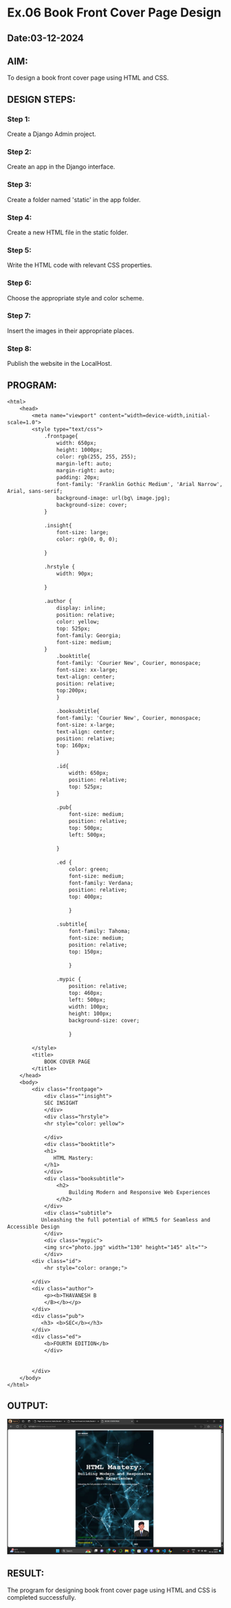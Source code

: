 # Ex.06 Book Front Cover Page Design
## Date:03-12-2024

## AIM:
To design a book front cover page using HTML and CSS.

## DESIGN STEPS:

### Step 1:
Create a Django Admin project.

### Step 2:
Create an app in the Django interface.

### Step 3:
Create a folder named 'static' in the app folder.

### Step 4:
Create a new HTML file in the static folder.

### Step 5:
Write the HTML code with relevant CSS properties.

### Step 6:
Choose the appropriate style and color scheme.

### Step 7:
Insert the images in their appropriate places.

### Step 8:
Publish the website in the LocalHost.

## PROGRAM:
```
<html>
    <head>
        <meta name="viewport" content="width=device-width,initial-scale=1.0">
        <style type="text/css">
            .frontpage{
                width: 650px;
                height: 1000px;
                color: rgb(255, 255, 255);
                margin-left: auto;
                margin-right: auto;
                padding: 20px;
                font-family: 'Franklin Gothic Medium', 'Arial Narrow', Arial, sans-serif;
                background-image: url(bg\ image.jpg);
                background-size: cover; 
            }

            .insight{
                font-size: large;
                color: rgb(0, 0, 0);

            }

            .hrstyle {
                width: 90px;

            }

            .author {
                display: inline;
                position: relative;
                color: yellow;
                top: 525px;
                font-family: Georgia;
                font-size: medium; 
            }
                .booktitle{
                font-family: 'Courier New', Courier, monospace;
                font-size: xx-large;
                text-align: center;
                position: relative;
                top:200px; 
                }

                .booksubtitle{
                font-family: 'Courier New', Courier, monospace;
                font-size: x-large;
                text-align: center;
                position: relative;
                top: 160px; 
                }

                .id{
                    width: 650px;
                    position: relative;
                    top: 525px;
                }

                .pub{
                    font-size: medium;
                    position: relative;
                    top: 500px;
                    left: 500px;

                }

                .ed {
                    color: green;
                    font-size: medium;
                    font-family: Verdana;
                    position: relative;
                    top: 400px;

                    }

                .subtitle{
                    font-family: Tahoma;
                    font-size: medium;
                    position: relative;
                    top: 150px;

                    }

                .mypic {
                    position: relative;
                    top: 460px;
                    left: 500px;
                    width: 100px;
                    height: 100px;
                    background-size: cover;

                    }

        </style>
        <title>
            BOOK COVER PAGE
        </title>
    </head>
    <body>
        <div class="frontpage">
            <div class=""insight">
            SEC INSIGHT 
            </div>
            <div class="hrstyle">
            <hr style="color: yellow">

            </div>
            <div class="booktitle">
            <h1>
               HTML Mastery: 
            </h1>
            </div>
            <div class="booksubtitle">
                <h2>
                    Building Modern and Responsive Web Experiences
                </h2>
            </div>
            <div class="subtitle">
           Unleashing the full potential of HTML5 for Seamless and Accessible Design
            </div>
            <div class="mypic">
            <img src="photo.jpg" width="130" height="145" alt="">
            </div>
        <div class="id">
            <hr style="color: orange;">

        </div>
        <div class="author">
            <p><b>THAVANESH B
            </B></b></p>
        </div>
        <div class="pub">
           <h3> <b>SEC</b></h3>
        </div>
        <div class="ed">
            <b>FOURTH EDITION</b>
            </div>

       
        </div>
    </body>
</html>
```

## OUTPUT:
![alt text](image-1.png)


## RESULT:
The program for designing book front cover page using HTML and CSS is completed successfully.
